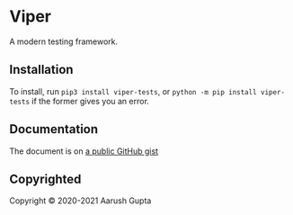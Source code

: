 # Viper
A modern testing framework.

## Installation
To install, run `pip3 install viper-tests`, or `python -m pip install viper-tests` if the former gives you an error.

## Documentation
The document is on [a public GitHub gist](https://gist.github.com/et-sollertis-animi/8bcf48bb88c10c5a2e1a83bd39784ebf)

## Copyrighted
Copyright &copy; 2020-2021 Aarush Gupta